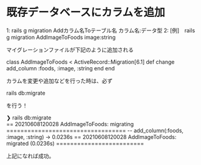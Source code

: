 # 既存データベースにカラムを追加

1: rails g migration Addカラム名Toテーブル名 カラム名:データ型
2: [例]　rails g migration AddImageToFoods image:string

マイグレーションファイルが下記のように追加される

class AddImageToFoods < ActiveRecord::Migration[6.1]
  def change
    add_column :foods, :image, :string
  end
end

カラムを変更や追加などを行った時は、必ず

rails db:migrate

を行う！

❯ rails db:migrate                              
== 20210608120028 AddImageToFoods: migrating ==================================
-- add_column(:foods, :image, :string)
   -> 0.0236s
== 20210608120028 AddImageToFoods: migrated (0.0236s) =========================

上記になれば成功。
